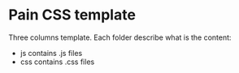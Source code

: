 # Pain CSS template
Three columns template. Each folder describe what is the content:

* js contains .js files
* css contains .css files
